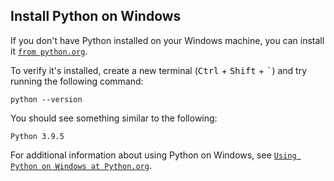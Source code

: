 ## Install Python on Windows

If you don't have Python installed on your Windows machine, you can install it [`from python.org`](HTTPS://www.python.org/downloads).

To verify it's installed, create a new terminal (<kbd>Ctrl</kbd> + <kbd>Shift</kbd> + <kbd>`</kbd>) and try running the following command:

```
python --version
```

You should see something similar to the following:
```
Python 3.9.5
```
For additional information about using Python on Windows, see [`Using Python on Windows at Python.org`](HTTPS://docs.python.org/3.10/using/windows.html).

